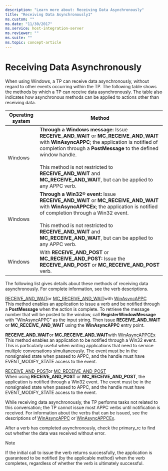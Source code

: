 ```yaml
---
description: "Learn more about: Receiving Data Asynchronously"
title: "Receiving Data Asynchronously1"
ms.custom: ""
ms.date: "11/30/2017"
ms.service: host-integration-server
ms.reviewer: ""
ms.suite: ""
ms.topic: concept-article
---
```

# Receiving Data Asynchronously
When using Windows, a TP can receive data asynchronously, without regard to other events occurring within the TP. The following table shows the methods by which a TP can receive data asynchronously. The table also indicates how asynchronous methods can be applied to actions other than receiving data.  
  
|Operating system|Method|  
|----------------------|------------|  
|Windows|**Through a Windows message:** Issue **RECEIVE_AND_WAIT** or **MC_RECEIVE_AND_WAIT** with **WinAsyncAPPC**; the application is notified of completion through a **PostMessage** to the defined window handle.<br /><br /> This method is not restricted to **RECEIVE_AND_WAIT** and **MC_RECEIVE_AND_WAIT**, but can be applied to any APPC verb.|  
|Windows|**Through a Win32**® **event:** Issue **RECEIVE_AND_WAIT** or **MC_RECEIVE_AND_WAIT** with **WinAsyncAPPCEx**; the application is notified of completion through a Win32 event.<br /><br /> This method is not restricted to **RECEIVE_AND_WAIT** and **MC_RECEIVE_AND_WAIT**, but can be applied to any APPC verb.|  
|Windows|With **RECEIVE_AND_POST** or **MC_RECEIVE_AND_POST:** Issue the **RECEIVE_AND_POST** or **MC_RECEIVE_AND_POST** verb.|  
  
 The following list gives details about these methods of receiving data asynchronously. For complete information, see the verb descriptions.  
  
 [RECEIVE_AND_WAIT](./receive-and-wait2.md)or [MC_RECEIVE_AND_WAIT](./mc-receive-and-wait2.md)with [WinAsyncAPPC](./winasyncappc1.md)  
 This method enables an application to issue a verb and be notified through a **PostMessage** when the action is complete. To retrieve the message number that will be posted to the window, call **RegisterWindowMessage** with "WinAsyncAPPC" as the input string. Then issue **RECEIVE_AND_WAIT** or **MC_RECEIVE_AND_WAIT** using the **WinAsyncAPPC** entry point.  
  
 **RECEIVE_AND_WAIT**or **MC_RECEIVE_AND_WAIT**with [WinAsyncAPPCEx](./winasyncappcex1.md)  
 This method enables an application to be notified through a Win32 event. This is particularly useful when writing applications that need to service multiple conversations simultaneously. The event must be in the nonsignaled state when passed to APPC, and the handle must have EVENT_MODIFY_STATE access to the event.  
  
 [RECEIVE_AND_POST](./receive-and-post1.md)or [MC_RECEIVE_AND_POST](./mc-receive-and-post2.md)  
 When using **RECEIVE_AND_POST** or **MC_RECEIVE_AND_POST**, the application is notified through a Win32 event. The event must be in the nonsignaled state when passed to APPC, and the handle must have EVENT_MODIFY_STATE access to the event.  
  
 While receiving data asynchronously, the TP performs tasks not related to this conversation; the TP cannot issue most APPC verbs until notification is received. For information about the verbs that can be issued, see the descriptions of [WinAsyncAPPC](./winasyncappc1.md) or [WinAsyncAPPCEx](./winasyncappcex1.md).  
  
 After a verb has completed asynchronously, check the primary_rc to find out whether the data was received without error.  
  
> [!NOTE]
>  If the initial call to issue the verb returns successfully, the application is guaranteed to be notified (by the applicable method) when the verb completes, regardless of whether the verb is ultimately successful.
